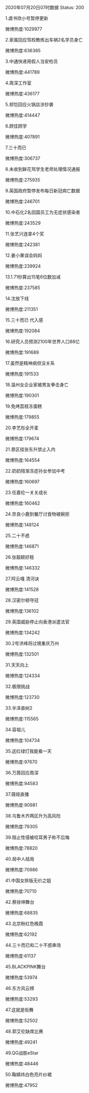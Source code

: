 2020年07月20日07时数据
Status: 200

1.虞书欣小号暂停更新

微博热度:1029977

2.家属回应驾校教练出车祸2名学员身亡

微博热度:636365

3.中通快递用假人当安检员

微博热度:441789

4.周深工作室

微博热度:436177

5.郑恺回应火锅店涉抄袭

微博热度:414447

6.顾佳顾学

微博热度:407891

7.三十而已

微博热度:306737

8.未收到鲜花骂学生老师处理情况通报

微博热度:275935

9.英国政府暂停发布每日新冠病亡数据

微博热度:246701

10.中石化2名回国员工为无症状感染者

微博热度:243529

11.张艺兴连拿4个奖

微博热度:242381

12.姜小果误会妈妈

微博热度:239924

13.1.71秒算出15笔6位数加减

微博热度:237585

14.沈放下线

微博热度:211351

15.三十而已 代入感

微博热度:192084

16.研究人员预测2100年世界人口88亿

微博热度:191689

17.虽然是精神病但没关系

微博热度:191533

18.温州女企业家被男友拳击身亡

微博热度:190301

19.免烤荔枝冻蛋糕

微博热度:179855

20.李艺彤全开麦

微博热度:179674

21.景区挂张东升禁止入内

微博热度:164554

22.奶奶陪渐冻症孙女参加中考

微博热度:160697

23.任嘉伦一关关成长

微博热度:160462

24.奈良小鹿到餐厅讨食物被婉拒

微博热度:148124

25.二十不惑

微博热度:146871

26.张靓颖好稳

微博热度:146332

27.阿云嘎 清河诀

微博热度:141528

28.汉密尔顿夺冠

微博热度:136102

29.英国威胁停止向香港派遣法官

微博热度:134242

30.2号洪峰将过境重庆万州

微博热度:132501

31.天天向上

微博热度:124334

32.极限挑战

微博热度:123730

33.半泽直树2

微博热度:115565

34.容祖儿

微博热度:104734

35.这红绿灯我能看一天

微博热度:97670

36.万茜回应周深

微博热度:94583

37.薇娅直播

微博热度:90981

38.乌鲁木齐两区升为高风险

微博热度:79305

39.阻止性侵被咬耳男子称不后悔

微博热度:78820

40.局中人结局

微博热度:70986

41.中国女排版无价之姐

微博热度:70710

42.蔡徐坤舞台

微博热度:68835

43.北京粉红色晚霞

微博热度:62192

44.三十而已和二十不惑串场

微博热度:61137

45.BLACKPINK舞台

微博热度:53974

46.东方风云榜

微博热度:53293

47.这就是街舞

微博热度:52502

48.郭艾伦缺席比赛

微博热度:49241

49.QG战胜eStar

微博热度:48446

50.鞠婧祎白色亮片纱裙

微博热度:47952

